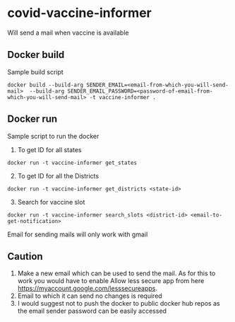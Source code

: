 # covid-vaccine-informer
Will send a mail when vaccine is available

## Docker build
Sample build script

``` docker build --build-arg SENDER_EMAIL=<email-from-which-you-will-send-mail>  --build-arg SENDER_EMAIL_PASSWORD=<password-of-email-from-which-you-will-send-mail> -t vaccine-informer . ```

## Docker run
Sample script to run the docker
1) To get ID for all states

```docker run -t vaccine-informer get_states```

2) To get ID for all the Districts

```docker run -t vaccine-informer get_districts <state-id>```

3) Search for vaccine slot

```docker run -t vaccine-informer search_slots <district-id> <email-to-get-notification>```


Email for sending mails will only work with gmail

## Caution 
1) Make a new email which can be used to send the mail. As for this to work you would have to enable Allow less secure app from here https://myaccount.google.com/lesssecureapps.
2) Email to which it can send no changes is required
3) I would suggest not to push the docker to public docker hub repos as the email sender password can be easily accessed
